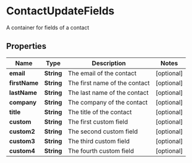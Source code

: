

# ContactUpdateFields

A container for fields of a contact
## Properties

Name | Type | Description | Notes
------------ | ------------- | ------------- | -------------
**email** | **String** | The email of the contact |  [optional]
**firstName** | **String** | The first name of the contact |  [optional]
**lastName** | **String** | The last name of the contact |  [optional]
**company** | **String** | The company of the contact |  [optional]
**title** | **String** | The title of the contact |  [optional]
**custom** | **String** | The first custom field |  [optional]
**custom2** | **String** | The second custom field |  [optional]
**custom3** | **String** | The third custom field |  [optional]
**custom4** | **String** | The fourth custom field |  [optional]




